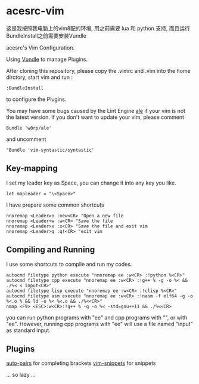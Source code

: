 # acesrc-vim
这是我按照我电脑上的vim8配的环境, 用之前需要 lua 和 python 支持, 而且运行BundleInstall之前需要安装Vundle

acesrc's Vim Configuration.

Using [Vundle](https://github.com/VundleVim/Vundle.vim) to manage Plugins. 

After cloning this repository, please copy the .vimrc and .vim into the home dirctory, 
start vim and run :

```
:BundleInstall
```

to configure the Plugins.

You may have some bugs caused by the Lint Engine [ale](https://github.com/w0rp/ale) 
if your vim is not the latest version.
If you don't want to update your vim, please comment 

```
Bundle 'w0rp/ale'
```

and uncomment

```
"Bundle 'vim-syntastic/syntastic'
```

## Key-mapping

I set my leader key as Space, you can change it into any key you like. 
```
let mapleader = "\<Space>"
```

I have prepare some common shortcuts

```
nnoremap <Leader>o :new<CR> "Open a new file
nnoremap <Leader>w :w<CR> "Save the file
nnoremap <Leader>x :x<CR> "Save the file and exit vim
nnoremap <Leader>q :q!<CR> "exit vim
```

## Compiling and Running

I use some shortcuts to compile and run my codes. 

```
autocmd filetype python execute "nnoremap ee :w<CR> :!python %<CR>"
autocmd filetype cpp execute "nnoremap ee :w<CR> :!g++ % -g -o %< && ./%< < input<CR>"
autocmd filetype lisp execute "nnoremap ee :w<CR> :!clisp %<CR>"
autocmd filetype asm execute "nnoremap ee :w<CR> :!nasm -f elf64 -g -o %<.o % && ld -o %< %<.o && ./%<<CR>"
nmap <F9> <ESC>:w<CR>:!g++ % -g -o %< -std=gnu++11 && ./%<<CR>
```

you can run python programs with "ee" and cpp programs with "<F9>", or with "ee". 
However, running cpp programs with "ee" will use a file named "input" as standard input. 

## Plugins

[auto-pairs](https://github.com/jiangmiao/auto-pairs) for completing brackets
[vim-snippets](https://github.com/honza/vim-snippets) for snippets


... so lazy ... 

